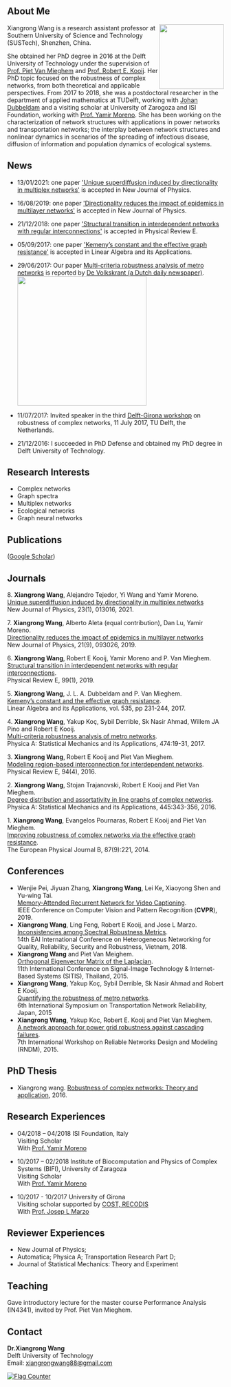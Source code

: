 ## About Me

<img align="right" width='150' src="xiangrong.jpeg">
Xiangrong Wang is a research assistant professor at Southern University of Science and Technology (SUSTech), Shenzhen, China.

She obtained her PhD degree in 2016 at the Delft University of Technology under the supervision of [Prof. Piet Van Mieghem](https://www.nas.ewi.tudelft.nl/people/Piet/) and [Prof. Robert E. Kooij](https://www.nas.ewi.tudelft.nl/people/Rob/).
Her PhD topic focused on the robustness of complex networks,  from both theoretical and applicable perspectives. From 2017 to 2018, she was a postdoctoral researcher in the department of applied mathematics at TUDelft, working with [Johan Dubbeldam](http://ta.twi.tudelft.nl/dv/users/dubbel/) and a visiting scholar at University of Zarogoza and ISI Foundation, working with [Prof. Yamir Moreno](http://cosnet.bifi.es/people/yamir-moreno/). She has been working on the characterization of network structures with applications in power networks and transportation networks; the interplay between network structures and nonlinear dynamics in scenarios of the spreading of infectious disease, diffusion of information and population dynamics of ecological systems.


## News
* 13/01/2021: one paper ['Unique superdiffusion induced by directionality in multiplex networks'](https://iopscience.iop.org/article/10.1088/1367-2630/abdb71/meta) is accepted in New Journal of Physics.
* 16/08/2019: one paper ['Directionality reduces the impact of epidemics in multilayer networks'](https://iopscience.iop.org/article/10.1088/1367-2630/ab3dd0) is accepted in New Journal of Physics.
* 21/12/2018: one paper ['Structural transition in interdependent networks with regular interconnections'](https://www.nas.ewi.tudelft.nl/people/Piet/papers/PhysRevE2019_interdepenent_nets_regular_interconnections.pdf) is accepted in Physical Review E.
* 05/09/2017: one paper ['Kemeny’s constant and the effective graph resistance'](https://www.nas.ewi.tudelft.nl/people/Piet/papers/LAA2017_Kemeny_constant_pseudoinverse_Laplacian.pdf) is accepted in Linear Algebra and its Applications.
* 29/06/2017: Our paper [Multi-criteria robustness analysis of metro networks](http://www.sciencedirect.com/science/article/pii/S0378437117300675) is reported by [De Volkskrant (a Dutch daily newspaper)]( http://www.volkskrant.nl/wetenschap/er-hoeft-maar-dit-te-gebeuren-en-het-hele-metronet-ligt-stil~a4503063/).   
<img align="middle" width='300' src= "metro_article_deVolkstrant.png">   
  
* 11/07/2017: Invited speaker in the third [Delft-Girona workshop](https://www.nas.ewi.tudelft.nl/rocn/index.html) on robustness of complex networks, 11 July 2017, TU Delft, the Netherlands.
* 21/12/2016: I succeeded in PhD Defense and obtained my PhD degree in Delft University of Technology.

## Research Interests
- Complex networks
- Graph spectra
- Multiplex networks
- Ecological networks
- Graph neural networks

## Publications 
([Google Scholar](https://scholar.google.com/citations?user=LJm0X3AAAAAJ&hl=en))

## Journals
8\. __Xiangrong Wang__, Alejandro Tejedor, Yi Wang and Yamir Moreno.    
[Unique superdiffusion induced by directionality in multiplex networks](https://iopscience.iop.org/article/10.1088/1367-2630/abdb71/meta)    
New Journal of Physics, 23(1), 013016, 2021.


7\. __Xiangrong Wang__,  Alberto Aleta (equal contribution), Dan Lu, Yamir Moreno.   
[Directionality reduces the impact of epidemics in multilayer networks](https://iopscience.iop.org/article/10.1088/1367-2630/ab3dd0)    
New Journal of Physics, 21(9), 093026, 2019.

 6\. __Xiangrong Wang__,  Robert E Kooij, Yamir Moreno and P. Van Mieghem.  
[Structural transition in interdependent networks with regular interconnections](https://www.nas.ewi.tudelft.nl/people/Piet/papers/PhysRevE2019_interdepenent_nets_regular_interconnections.pdf).  
Physical Review E, 99(1), 2019.

5\. __Xiangrong Wang__,  J. L. A. Dubbeldam and P. Van Mieghem.  
[Kemeny’s constant and the effective graph resistance](https://www.nas.ewi.tudelft.nl/people/Piet/papers/LAA2017_Kemeny_constant_pseudoinverse_Laplacian.pdf).  
Linear Algebra and its Applications, vol. 535, pp 231-244, 2017.

4\. __Xiangrong Wang__, Yakup Koç, Sybil Derrible, Sk Nasir Ahmad, Willem JA Pino and Robert E Kooij.  
[Multi-criteria robustness analysis of metro networks](http://www.sciencedirect.com/science/article/pii/S0378437117300675).  
Physica A: Statistical Mechanics and its Applications, 474:19-31, 2017.

3\. __Xiangrong Wang__, Robert E Kooij and Piet Van Mieghem.  
[Modeling region-based interconnection for interdependent networks](https://www.nas.ewi.tudelft.nl/people/Piet/papers/PhysRevE2016_Regionbased_Interdependency.pdf).  
Physical Review E, 94(4), 2016. 

2\. __Xiangrong Wang__, Stojan Trajanovski, Robert E Kooij and Piet Van Mieghem.  
[Degree distribution and assortativity in line graphs of complex networks](https://www.nas.ewi.tudelft.nl/people/Piet/papers/PhysicaA2015_line_graph_degree_assortativity.pdf).  
Physica A: Statistical Mechanics and its Applications, 445:343-356, 2016.

1\. __Xiangrong Wang__, Evangelos Pournaras, Robert E Kooij and Piet Van Mieghem.  
[Improving robustness of complex networks via the effective graph resistance](https://link.springer.com/article/10.1140/epjb/e2014-50276-0).  
The European Physical Journal B, 87(9):221, 2014. 

## Conferences
- Wenjie Pei, Jiyuan Zhang, __Xiangrong Wang__, Lei Ke, Xiaoyong Shen and Yu-wing Tai.  
[Memory-Attended Recurrent Network for Video Captioning](http://openaccess.thecvf.com/content_CVPR_2019/html/Pei_Memory-Attended_Recurrent_Network_for_Video_Captioning_CVPR_2019_paper.html).  
IEEE Conference on Computer Vision and Pattern Recognition (__CVPR__), 2019.
- __Xiangrong Wang__, Ling Feng, Robert E Kooij, and Jose L Marzo.  
[Inconsistencies among Spectral Robustness Metrics](https://www.researchgate.net/publication/329863810_Inconsistencies_among_Spectral_Robustness_Metrics).  
14th EAI International Conference on Heterogeneous Networking for Quality, Reliability, Security and Robustness, Vietnam, 2018.
- __Xiangrong Wang__ and Piet Van Meighem.  
[Orthogonal Eigenvector Matrix of the Laplacian](https://www.researchgate.net/profile/Xiangrong_Wang2/publication/287201773_Orthogonal_Eigenvector_Matrix_of_the_Laplacian/links/5672d5d708aedbbb3f9f6dc5.pdf).  
11th International Conference on Signal-Image Technology & Internet-Based Systems (SITIS), Thailand, 2015.
- __Xiangrong Wang__, Yakup Koç, Sybil Derrible, Sk Nasir Ahmad and Robert E Kooij.  
[Quantifying the robustness of metro networks](https://arxiv.org/pdf/1505.06664.pdf).  
6th International Symposium on Transportation Network Reliability, Japan, 2015
- __Xiangrong Wang__, Yakup Koc, Robert E. Kooij and Piet Van Mieghem.  
[A network approach for power grid robustness against cascading failures](http://ieeexplore.ieee.org/abstract/document/7325231/).         
7th International Workshop on Reliable Networks Design and Modeling (RNDM), 2015.

## PhD Thesis
- Xiangrong wang. [Robustness of complex networks: Theory and application](https://repository.tudelft.nl/islandora/object/uuid:c107cc92-d275-45df-ad56-b754e8ead98c/datastream/OBJ/view), 2016.

## Research Experiences
- 04/2018 – 04/2018 ISI Foundation, Italy  
  Visiting Scholar  
  With [Prof. Yamir Moreno]( http://cosnet.bifi.es/people/yamir-moreno/)
  
- 10/2017 – 02/2018 Institute of Biocomputation and Physics of Complex Systems (BIFI), University of Zaragoza  
  Visiting Scholar  
  With [Prof. Yamir Moreno]( http://cosnet.bifi.es/people/yamir-moreno/)

- 10/2017 - 10/2017 University of Girona  
  Visiting scholar supported by [COST, RECODIS](https://www.cost.eu/)  
  With [Prof. Josep L Marzo](http://eia.udg.edu/~marzo/)

## Reviewer Experiences
- New Journal of Physics;  
- Automatica; Physica A; Transportation Research Part D;   
- Journal of Statistical Mechanics: Theory and Experiment

## Teaching
Gave introductory lecture for the master course Performance Analysis (IN4341), invited by Prof. Piet Van Mieghem.

## Contact
**Dr.Xiangrong Wang**  
Delft University of Technology  
Email: xiangrongwang88@gmail.com

<a href="http://s05.flagcounter.com/more/Pii"><img src="http://s05.flagcounter.com/map/Pii/size_m/txt_000000/border_CCCCCC/pageviews_1/viewers_0/flags_0/" alt="Flag Counter" border="0"></a>
